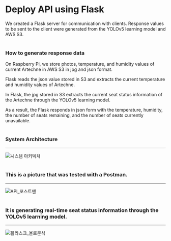 # Deploy API using Flask

We created a Flask server for communication with clients.
Response values to be sent to the client were generated from the YOLOv5 learning model and AWS S3.
<br>
<br>
### How to generate response data
On Raspberry Pi, we store photos, temperature, and humidity values of current Artechne in AWS S3 in jpg and json format.

Flask reads the json value stored in S3 and extracts the current temperature and humidity values of Artechne.

In Flask, the jpg stored in S3 extracts the current seat status information of the Artechne through the YOLOv5 learning model.

As a result, the Flask responds in json form with the temperature, humidity, the number of seats remaining, and the number of seats currently unavailable.
<br>
<br>
### System Architecture
---
![시스템 아키텍처](https://github.com/SmArtechne/smartechne-flask/assets/70840463/0eaed704-3d20-4a9d-97ae-c6681ef47c7f)
<br>
<br>
### This is a picture that was tested with a Postman.
---
![API_포스트맨](https://github.com/SmArtechne/smartechne-flask/assets/70840463/b07c0f55-37f5-40f3-857d-3cbac663a116)
<br>
<br>
### It is generating real-time seat status information through the YOLOv5 learning model.
---
![플라스크_욜로분석](https://github.com/SmArtechne/smartechne-flask/assets/70840463/a9471548-6156-4cf9-a96b-22cb03569cb6)


